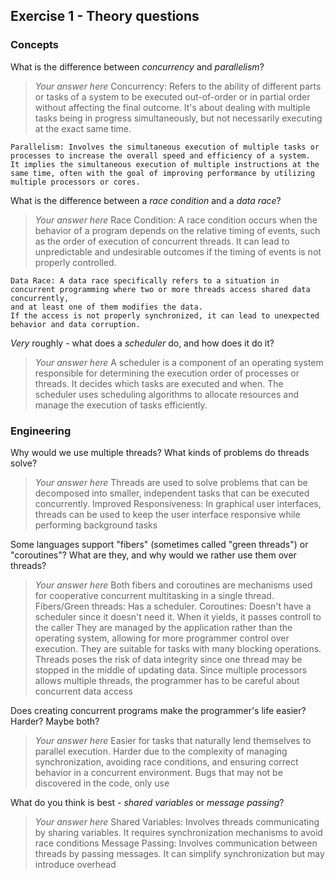 Exercise 1 - Theory questions
-----------------------------

### Concepts

What is the difference between *concurrency* and *parallelism*?
> *Your answer here*
    Concurrency: Refers to the ability of different parts or tasks of a system to be executed out-of-order or in partial order without affecting the final outcome. 
    It's about dealing with multiple tasks being in progress simultaneously, but not necessarily executing at the exact same time.

    Parallelism: Involves the simultaneous execution of multiple tasks or processes to increase the overall speed and efficiency of a system. 
    It implies the simultaneous execution of multiple instructions at the same time, often with the goal of improving performance by utilizing multiple processors or cores.

What is the difference between a *race condition* and a *data race*? 
> *Your answer here* 
    Race Condition: A race condition occurs when the behavior of a program depends on the relative timing of events, such as the order of execution of concurrent threads. 
    It can lead to unpredictable and undesirable outcomes if the timing of events is not properly controlled.

    Data Race: A data race specifically refers to a situation in concurrent programming where two or more threads access shared data concurrently, 
    and at least one of them modifies the data. 
    If the access is not properly synchronized, it can lead to unexpected behavior and data corruption.

*Very* roughly - what does a *scheduler* do, and how does it do it?
> *Your answer here* 
    A scheduler is a component of an operating system responsible for determining the execution order of processes or threads. It decides which tasks are executed and when. 
    The scheduler uses scheduling algorithms to allocate resources and manage the execution of tasks efficiently.

### Engineering

Why would we use multiple threads? What kinds of problems do threads solve?
> *Your answer here*
    Threads are used to solve problems that can be decomposed into smaller, independent tasks that can be executed concurrently.
    Improved Responsiveness: In graphical user interfaces, threads can be used to keep the user interface responsive while performing background tasks

Some languages support "fibers" (sometimes called "green threads") or "coroutines"? What are they, and why would we rather use them over threads?
> *Your answer here*
    Both fibers and coroutines are mechanisms used for cooperative concurrent multitasking in a single thread.
    Fibers/Green threads: Has a scheduler. 
    Coroutines: Doesn't have a scheduler since it doesn't need it. When it yields, it passes controll to the caller
    They are managed by the application rather than the operating system, allowing for more programmer control over execution. They are suitable for tasks with many blocking operations.
    Threads poses the risk of data integrity since one thread may be stopped in the middle of updating data. Since multiple processors allows multiple threads, the programmer has to 
    be careful about concurrent data access

Does creating concurrent programs make the programmer's life easier? Harder? Maybe both?
> *Your answer here*
    Easier for tasks that naturally lend themselves to parallel execution. 
    Harder due to the complexity of managing synchronization, avoiding race conditions, and ensuring correct behavior in a concurrent environment. 
    Bugs that may not be discovered in the code, only use

What do you think is best - *shared variables* or *message passing*?
> *Your answer here*
    Shared Variables: Involves threads communicating by sharing variables. It requires synchronization mechanisms to avoid race conditions
    Message Passing: Involves communication between threads by passing messages. It can simplify synchronization but may introduce overhead


